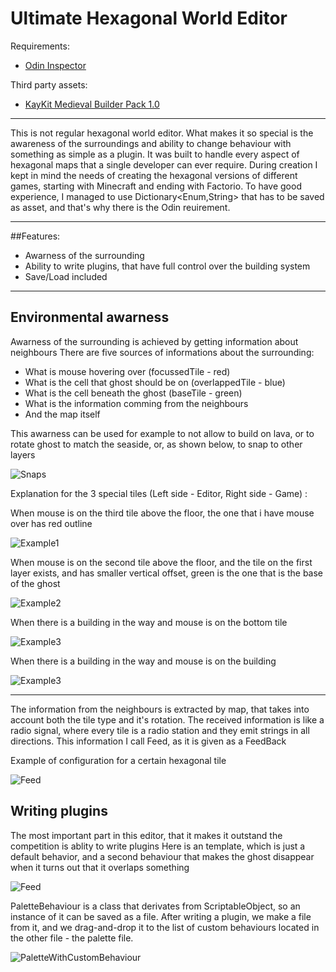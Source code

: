 # Ultimate Hexagonal World Editor

Requirements:
- [Odin Inspector](https://assetstore.unity.com/packages/tools/utilities/odin-inspector-and-serializer-89041 "Unity's Asset Store page")

Third party assets:
- [KayKit Medieval Builder Pack 1.0](https://kaylousberg.itch.io/kaykit-medieval-builder-pack)
---

This is not regular hexagonal world editor. What makes it so special is the awareness of the surroundings and ability to change behaviour with something as simple as a plugin. It was built to handle every aspect of hexagonal maps that a single developer can ever require. During creation I kept in mind the needs of creating the hexagonal versions of different games, starting with Minecraft and ending with Factorio. To have good experience, I managed to use Dictionary<Enum,String> that has to be saved as asset, and that's why there is the Odin reuirement.

---
##Features:
- Awarness of the surrounding
- Ability to write plugins, that have full control over the building system
- Save/Load included
---

## Environmental awarness
Awarness of the surrounding is achieved by getting information about neighbours
There are five sources of informations about the surrounding:
- What is mouse hovering over (focussedTile - red)
- What is the cell that ghost should be on (overlappedTile - blue)
- What is the cell beneath the ghost (baseTile - green)
- What is the information comming from the neighbours
- And the map itself

This awarness can be used for example to not allow to build on lava, or to rotate ghost to match the seaside, or, as shown below, to snap to other layers

![Snaps](./PresentationSource/Snapping.gif)

Explanation for the 3 special tiles (Left side - Editor, Right side - Game) :

When mouse is on the third tile above the floor, the one that i have mouse over has red outline

![Example1](./PresentationSource/Obvious_example.png)

When mouse is on the second tile above the floor, and the tile on the first layer exists, and has smaller vertical offset, green is the one that is the base of the ghost

![Example2](./PresentationSource/Nice_little_snap.png)

When there is a building in the way and mouse is on the bottom tile

![Example3](./PresentationSource/Awarness2.png)

When there is a building in the way and mouse is on the building

![Example3](./PresentationSource/Awarness1.png)

---
The information from the neighbours is extracted by map, that takes into account both the tile type and it's rotation.
The received information is like a radio signal, where every tile is a radio station and they emit strings in all directions. This information I call Feed, as it is given as a FeedBack

Example of configuration for a certain hexagonal tile

![Feed](./PresentationSource/Feed.png)

## Writing plugins
The most important part in this editor, that it makes it outstand the competition is ablity to write plugins
Here is an template, which is just a default behavior, and a second behaviour that makes the ghost disappear when it turns out that it overlaps something

![Feed](./PresentationSource/Plugin_Example.png)

PaletteBehaviour is a class that derivates from ScriptableObject, so an instance of it can be saved as a file. After writing a plugin, we make a file from it, and we drag-and-drop it to the list of custom behaviours located in the other file - the palette file.

![PaletteWithCustomBehaviour](./PresentationSource/PaletteWithCustomBehaviour.png)
